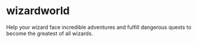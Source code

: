 # wizardworld
Help your wizard face incredible adventures and fulfill dangerous quests to become the greatest of all wizards.
